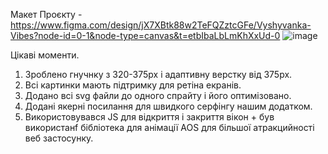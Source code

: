 Макет Проєкту - https://www.figma.com/design/jX7XBtk88w2TeFQZztcGFe/Vyshyvanka-Vibes?node-id=0-1&node-type=canvas&t=etbIbaLbLmKhXxUd-0
![image](https://github.com/user-attachments/assets/4871a9ad-85ad-4509-adae-fcc1037f19ac)

Цікаві моменти.
1. Зроблено гнучнку з 320-375px і адаптивну верстку від 375px.
2. Всі картинки мають підтримку для ретіна екранів.
3. Додано всі svg файли до одного спрайту і його оптимізовано.
4. Додані якерні посилання для швидкого серфінгу нашим додатком.
5. Використовувався JS для відкриття і закриття вікон + був використанf бібліотека для анімації AOS для більшої атракцийності веб застосунку.
